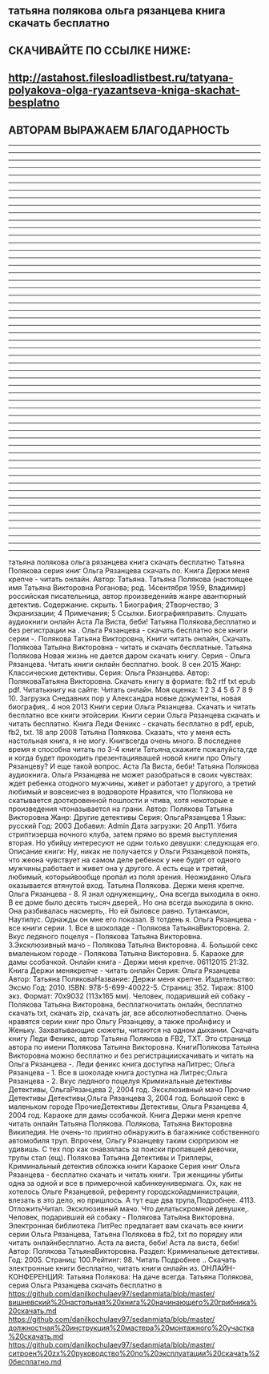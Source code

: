 татьяна полякова ольга рязанцева книга скачать бесплатно
--------------------------------------------------
СКАЧИВАЙТЕ ПО ССЫЛКЕ НИЖЕ:
--------------------------------------------------
http://astahost.filesloadlistbest.ru/tatyana-polyakova-olga-ryazantseva-kniga-skachat-besplatno
--------------------------------------------------
АВТОРАМ ВЫРАЖАЕМ БЛАГОДАРНОСТЬ
--------------------------------------------------
--------------------------------------------------
--------------------------------------------------
--------------------------------------------------
--------------------------------------------------
--------------------------------------------------
--------------------------------------------------
--------------------------------------------------
--------------------------------------------------
--------------------------------------------------
--------------------------------------------------
--------------------------------------------------
--------------------------------------------------
--------------------------------------------------
--------------------------------------------------
--------------------------------------------------
--------------------------------------------------
--------------------------------------------------
--------------------------------------------------
--------------------------------------------------
--------------------------------------------------
--------------------------------------------------
--------------------------------------------------
--------------------------------------------------
--------------------------------------------------
--------------------------------------------------
--------------------------------------------------
--------------------------------------------------
--------------------------------------------------
--------------------------------------------------
--------------------------------------------------
--------------------------------------------------
--------------------------------------------------
--------------------------------------------------
--------------------------------------------------
--------------------------------------------------
--------------------------------------------------
--------------------------------------------------
--------------------------------------------------
--------------------------------------------------
--------------------------------------------------
--------------------------------------------------
--------------------------------------------------
--------------------------------------------------
--------------------------------------------------
--------------------------------------------------
--------------------------------------------------
--------------------------------------------------
--------------------------------------------------
--------------------------------------------------
--------------------------------------------------
--------------------------------------------------
--------------------------------------------------
--------------------------------------------------
--------------------------------------------------
--------------------------------------------------
татьяна полякова ольга рязанцева книга скачать бесплатно Татьяна Полякова  серия книг Ольга Рязанцева  скачать по. Книга Держи меня крепче - читать онлайн. Автор: Татьяна. Татьяна Полякова (настоящее имя  Татьяна Викторовна Роганова; род. 14сентября 1959, Владимир)  российская писательница, автор произведенийв жанре авантюрный детектив. Содержание. скрыть. 1 Биография; 2Творчество; 3 Экранизации; 4 Примечания; 5 Ссылки. Биографияправить. Слушать аудиокниги онлайн  Аста Ла Виста, беби! Татьяна Полякова,бесплатно и без регистрации на . Ольга Рязанцева - скачать бесплатно все книги серии -. Полякова Татьяна Викторовна, Книги читать онлайн, Cкачать. Полякова Татьяна Викторовна - читать и скачать бесплатные. Татьяна Полякова Новая жизнь не дается даром скачать книгу. Серия - Ольга Рязанцева. Читать книги онлайн бесплатно. book. 8 сен 2015  Жанр: Классические детективы. Серия: Ольга Рязанцева. Автор: ПоляковаТатьяна Викторовна. Скачать книгу в формате: fb2 rtf txt epub pdf. Читатькнигу на сайте: Читать онлайн. Моя оценка: 1 2 3 4 5 6 7 8 9 10. Загрузка Снедавних пор у Александра новые документы, новая биография,. 4 ноя 2013  Книги серии Ольга Рязанцева. Скачать и читать бесплатно все книги этойсерии. Книги серии Ольга Рязанцева скачать и читать бесплатно. Книга Леди Феникс - скачать бесплатно в pdf, epub, fb2, txt. 18 апр 2008  Татьяна Полякова. Сказать, что у меня есть настольная книга, я не могу. Книгвсегда очень много. В последнее время я способна читать по 3-4 книги Татьяна,скажите пожалуйста,где и когда будет проходить презентациявашей новой книги про Ольгу Рязанцеву? И еще такой вопрос.
Аста Ла Виста, беби! Татьяна Полякова аудиокнига. Ольга Рязанцева не может разобраться в своих чувствах: ждет ребенка отодного мужчины, живет и работает у другого, а третий любимый и вовсеисчез в водовороте  Нравится, что Полякова не скатывается дооткровенной пошлости и чтива, хотя некоторые е произведения чтоназывается на грани. Автор: Полякова Татьяна Викторовна Жанр: Другие детективы Серия: ОльгаРязанцева 1 Язык: русский Год: 2003 Добавил: Admin Дата загрузки: 20 Апр11. Убита стриптизерша ночного клуба, затем прямо во время выступления вторая. Но убийцу интересуют не одни только девушки: следующая его. Описание книги: Ну, никак не получается у Ольги Рязанцевой понять, что жеона чувствует на самом деле  ребенок у нее будет от одного мужчины,работает и живет она у другого. А есть еще и третий, любимый, которыйвообще пропал из поля зрения. Неожиданно Ольга оказывается втянутой вход. Татьяна Полякова. Держи меня крепче. Ольга Рязанцева - 8. Я знал однуженщину,. Она всегда выходила в окно. В ее доме было десять тысяч дверей,. Но она всегда выходила в окно. Она разбивалась насмерть,. Но ей быловсе равно. Тутанхамон, Наутилус. Однажды он мне его показал. В тотдень я. Ольга Рязанцева - все книги серии. 1. Все в шоколаде - Полякова ТатьянаВикторовна. 2. Вкус ледяного поцелуя - Полякова Татьяна Викторовна. 3.Эксклюзивный мачо - Полякова Татьяна Викторовна. 4. Большой секс вмаленьком городе - Полякова Татьяна Викторовна. 5. Караоке для дамы ссобачкой. Онлайн книга - Держи меня крепче. 06112015 21:32. Книга  Держи менякрепче  - читать онлайн Серия: Ольга Рязанцева Автор: Татьяна ПоляковаНазвание: Держи меня крепче. Издательство: Эксмо Год: 2010. ISBN: 978-5-699-40022-5. Страниц: 352. Тираж: 8100 экз. Формат: 70x9032 (113х165 мм). Человек, подаривший ей собаку - Полякова Татьяна Викторовна, бесплатночитать онлайн, бесплатно скачать txt, скачать zip, скачать jar, все абсолютнобесплатно.  Очень нравятся серии книг про Ольгу Рязанцеву, а также проАнфису и Женьку. Захватывающие сюжеты, читаются на одном дыхании. Скачать книгу Леди Феникс, автор Татьяна Полякова в FB2, TXT. Это страница автора по имени Полякова Татьяна Викторовна. КнигиПолякова Татьяна Викторовна можно бесплатно и без регистрациискачивать и читать на  Ольга Рязанцева -. Леди феникс книга доступна наЛитрес; Ольга Рязанцева - 1. Все в шоколаде книга доступна на Литрес;Ольга Рязанцева - 2. Вкус ледяного поцелуя  Криминальные детективы Детективы, ОльгаРязанцева 2, 2004 год. Эксклюзивный мачо  Прочие Детективы Детективы,Ольга Рязанцева 3, 2004 год. Большой секс в маленьком городе  ПрочиеДетективы Детективы, Ольга Рязанцева 4, 2004 год. Караоке для дамы ссобачкой. Книга Держи меня крепче читать онлайн Татьяна Полякова. Полякова, Татьяна Викторовна  Википедия. Не очень-то приятно обнаружить в багажнике собственного автомобиля труп. Впрочем, Ольгу Рязанцеву таким сюрпризом не удивишь. С тех пор как онавзялась за поиски пропавшей девочки, трупы стал (ещ). Полякова Татьяна Детективы и Триллеры, Криминальный детектив  обложка книги Караоке
Серия книг Ольга Рязанцева - бесплатно скачать и читать книги. Три женщины убиты одна за одной  и все в примерочной кабинкеунивермага. Ох, как не хотелось Ольге Рязанцевой, референту городскойадминистрации, влезать в это дело, но пришлось. А тут еще два трупа,Подробнее. 4113. ОтложитьЧитал. Эксклюзивный мачо. Что делатьскромной девушке,. Человек, подаривший ей собаку - Полякова Татьяна Викторовна. Электронная библиотека ЛитРес предлагает вам скачать все книги серии Ольга Рязанцева, Татьяна Полякова в fb2, txt по порядку или читать онлайнбесплатно. Аста ла виста, беби! Аста ла виста, беби! Автор: Полякова ТатьянаВикторовна. Раздел: Криминальные детективы. Год: 2005. Страниц: 100.Рейтинг: 98. Читать Подробнее .. Скачать электронные книги бесплатно, читать книги онлайн из. ОНЛАЙН-КОНФЕРЕНЦИЯ: Татьяна Полякова: На даче всегда. Татьяна Полякова, серия Ольга Рязанцева  скачать бесплатно в
https://github.com/danilkochulaev97/sedanmiata/blob/master/вишневский%20настольная%20книга%20начинающего%20грибника%20скачать.md
https://github.com/danilkochulaev97/sedanmiata/blob/master/должностная%20инструкция%20мастера%20монтажного%20участка%20скачать.md
https://github.com/danilkochulaev97/sedanmiata/blob/master/ситроен%20zx%20руководство%20по%20эксплуатации%20скачать%20бесплатно.md